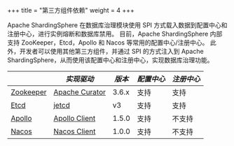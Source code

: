 +++
title = "第三方组件依赖"
weight = 4
+++

Apache ShardingSphere 在数据库治理模块使用 SPI 方式载入数据到配置中心和注册中心，进行实例熔断和数据库禁用。
目前，Apache ShardingSphere 内部支持 ZooKeeper，Etcd，Apollo 和 Nacos 等常用的配置中心/注册中心。
此外，开发者可以使用其他第三方组件，并通过 SPI 的方式注入到 Apache ShardingSphere，从而使用该配置中心和注册中心，实现数据库治理功能。

|                                               | *实现驱动*                                            | *版本*  | *配置中心* | *注册中心* |
| --------------------------------------------- | ---------------------------------------------------- | ------ | ---------- | --------- |
| [Zookeeper](https://zookeeper.apache.org/)    | [Apache Curator](http://curator.apache.org/)         | 3.6.x  | 支持       | 支持       |
| [Etcd](https://etcd.io/)                      | [jetcd](https://github.com/etcd-io/jetcd)            | v3     | 支持       | 支持       |
| [Apollo](https://github.com/ctripcorp/apollo) | [Apollo Client](https://github.com/ctripcorp/apollo) | 1.5.0  | 支持       | 不支持     |
| [Nacos](https://nacos.io/zh-cn/docs/sdk.html) | [Nacos Client](https://nacos.io/zh-cn/docs/sdk.html) | 1.0.0  | 支持       | 不支持     |
